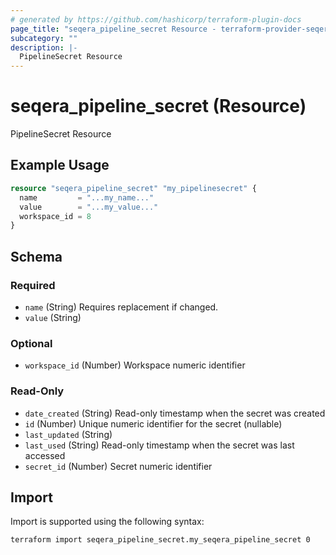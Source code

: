 ```yaml
---
# generated by https://github.com/hashicorp/terraform-plugin-docs
page_title: "seqera_pipeline_secret Resource - terraform-provider-seqera"
subcategory: ""
description: |-
  PipelineSecret Resource
---
```


# seqera_pipeline_secret (Resource)

PipelineSecret Resource

## Example Usage

```terraform
resource "seqera_pipeline_secret" "my_pipelinesecret" {
  name         = "...my_name..."
  value        = "...my_value..."
  workspace_id = 8
}
```

<!-- schema generated by tfplugindocs -->
## Schema

### Required

- `name` (String) Requires replacement if changed.
- `value` (String)

### Optional

- `workspace_id` (Number) Workspace numeric identifier

### Read-Only

- `date_created` (String) Read-only timestamp when the secret was created
- `id` (Number) Unique numeric identifier for the secret (nullable)
- `last_updated` (String)
- `last_used` (String) Read-only timestamp when the secret was last accessed
- `secret_id` (Number) Secret numeric identifier

## Import

Import is supported using the following syntax:

```shell
terraform import seqera_pipeline_secret.my_seqera_pipeline_secret 0
```

